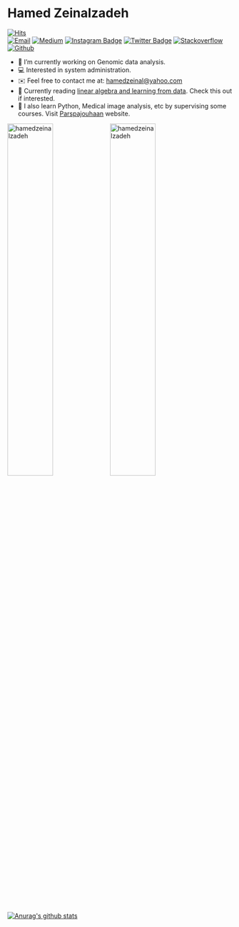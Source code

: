 <!DOCTYPE html>
<h1> Hamed Zeinalzadeh </h1>

<!-- <a href="https://www.twitter.com/hamedzeinal2" target="_blank" rel="noreferrer"><img
src="https://img.shields.io/twitter/follow/hejazizo?logo=twitter&style=for-the-badge&color=0891b2&labelColor=1c1917"
/> -->

<!-- </a> <a href="https://www.github.com/hejazizo" target="_blank" rel="noreferrer"><img
src="https://img.shields.io/github/followers/hejazizo?logo=github&style=for-the-badge&color=0891b2&labelColor=1c1917" /></a> -->

[![Hits](https://hits.seeyoufarm.com/api/count/incr/badge.svg?url=https%3A%2F%2Fgithub.com%2Fhamedzeinalzadeh&count_bg=%231DCEF6&title_bg=%23000000&icon=crunchyroll.svg&icon_color=%23E7E7E7&title=Views&edge_flat=false)](https://hits.seeyoufarm.com)<br>
[![Email](https://img.shields.io/badge/Email-blueviolet?style=flat&logo=Yahoo&logoColor=white)](mailto:hamedzeinal@yahoo.com)
[![Medium](https://img.shields.io/badge/Medium-06AA5A?style=flat&logo=Medium&logoColor=Black)](mailto:hamedzeinal@yahoo.com)
[![Instagram Badge](https://img.shields.io/badge/-Instagram-FF5733?logo=instagram&logoColor=white&link=https://https://www.instagram.com/hamed_zeinalzadeh/)](https://www.instagram.com/hamed_zeinalzadeh)
[![Twitter Badge](https://img.shields.io/badge/-Twitter-1da1f2?labelColor=1da1f2&logo=twitter&logoColor=white&link=https://twitter.com/mrr_zo)](https://twitter.com/mrr_zo)
[![Stackoverflow](https://github.com/Rishit-dagli/Rishit-dagli/blob/master/badges/stackoverflow.svg)](https://stackoverflow.com/users/19514947/hamed-zeinalzadeh)
[![Github](https://img.shields.io/github/followers/hamedzeinalzadeh?label=Follow-Me&style=social)](https://github.com/hamedzeinalzadeh)


- :dna: I’m currently working on Genomic data analysis.
- 💻 Interested in system administration.
- :envelope: Feel free to contact me at: hamedzeinal@yahoo.com
- :book: Currently reading [linear algebra and learning from data](https://math.mit.edu/~gs/learningfromdata/). Check this out if interested.
- 🌱 I also learn Python, Medical image analysis, etc by supervising some courses. Visit [Parspajouhaan](https://parspajouhaan.com/) website.


<div>
  <img width="45%" align="left" src="https://github-readme-stats.vercel.app/api/top-langs?username=hamedzeinalzadeh&show_icons=true&locale=en&layout=compact" alt="hamedzeinalzadeh" />
  <img width="45%"  src="https://github-readme-streak-stats.herokuapp.com/?user=hamedzeinalzadeh&" alt="hamedzeinalzadeh" />
</div>

<!----------------------------->
<!-- COMMENTED FOR LATER USE -->
<!----------------------------->

<!-- STATISTICS -->
 [![Anurag's github stats](https://github-readme-stats.vercel.app/api?username=hamedzeinalzadeh&show_icons=true&count_private=true&include_all_commits=true&theme=white)](https://github.com/hamedzeinalzadeh)

<!-- MEDIUM & BUY ME A COFFEE -->
 


<!--  [![Buy Me A Coffee](https://img.shields.io/badge/-Buy%20Me%20A%20Coffee-db4c4c?style=flat&logo=buy-me-a-coffee&logoColor=ffffff&link=https://ko-fi.com/dinhanhthi)](https://ko-fi.com/dinhanhthi) -->
